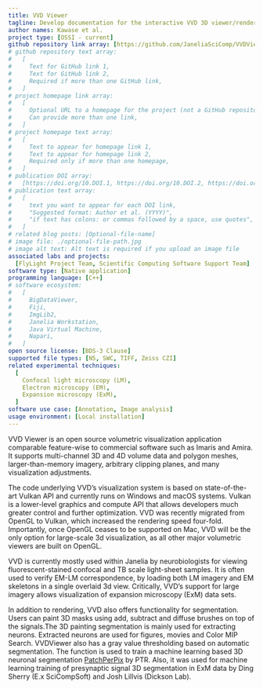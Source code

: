 ```yaml
---
title: VVD Viewer
tagline: Develop documentation for the interactive VVD 3D viewer/renderer for very large image volumes.
author names: Kawase et al.
project type: [OSSI - current]
github repository link array: [https://github.com/JaneliaSciComp/VVDViewer]
# github repository text array:
#   [
#     Text for GitHub link 1,
#     Text for GitHub link 2,
#     Required if more than one GitHub link,
#   ]
# project homepage link array:
#   [
#     Optional URL to a homepage for the project (not a GitHub repository),
#     Can provide more than one link,
#   ]
# project homepage text array:
#   [
#     Text to appear for homepage link 1,
#     Text to appear for homepage link 2,
#     Required only if more than one homepage,
#   ]
# publication DOI array:
#   [https://doi.org/10.DOI.1, https://doi.org/10.DOI.2, https://doi.org/10.DOI.n]
# publication text array:
#   [
#     text you want to appear for each DOI link,
#     "Suggested format: Author et al. (YYYY)",
#     "if text has colons: or commas followed by a space, use quotes",
#   ]
# related blog posts: [Optional-file-name]
# image file: ./optional-file-path.jpg
# image alt text: Alt text is required if you upload an image file
associated labs and projects:
  [FlyLight Project Team, Scientific Computing Software Support Team]
software type: [Native application]
programming language: [C++]
# software ecosystem:
#   [
#     BigDataViewer,
#     Fiji,
#     ImgLib2,
#     Janelia Workstation,
#     Java Virtual Machine,
#     Napari,
#   ]
open source license: [BDS-3 Clause]
supported file types: [N5, SWC, TIFF, Zeiss CZI]
related experimental techniques:
  [
    Confocal light microscopy (LM),
    Electron microscopy (EM),
    Expansion microscopy (ExM),
  ]
software use case: [Annotation, Image analysis]
usage environment: [Local installation]
---
```


VVD Viewer is an open source volumetric visualization application comparable feature-wise to commercial software such as Imaris and Amira. It supports multi-channel 3D and 4D volume data and polygon meshes, larger-than-memory imagery, arbitrary clipping planes, and many visualization adjustments.

The code underlying VVD’s visualization system is based on state-of-the-art Vulkan API and currently runs on Windows and macOS systems. Vulkan is a lower-level graphics and compute API that allows developers much greater control and further optimization. VVD was recently migrated from OpenGL to Vulkan, which increased the rendering speed four-fold. Importantly, once OpenGL ceases to be supported on Mac, VVD will be the only option for large-scale 3d visualization, as all other major volumetric viewers are built on OpenGL.

VVD is currently mostly used within Janelia by neurobiologists for viewing fluorescent-stained confocal and TB scale light-sheet samples. It is often used to verify EM-LM correspondence, by loading both LM imagery and EM skeletons in a single overlaid 3d view. Critically, VVD’s support for large imagery allows visualization of expansion microscopy (ExM) data sets.

In addition to rendering, VVD also offers functionality for segmentation. Users can paint 3D masks using add, subtract and diffuse brushes on top of the signals.The 3D painting segmentation is mainly used for extracting neurons. Extracted neurons are used for figures, movies and Color MIP Search. VVDViewer also has a gray value thresholding based on automatic segmentation. The function is used to train a machine learning based 3D neuronal segmentation [PatchPerPix](https://doi.org/10.48550/arXiv.2001.07626) by PTR. Also, it was used for machine learning training of presynaptic signal 3D segmentation in ExM data by Ding Sherry (E.x SciCompSoft) and Josh Lillvis (Dickson Lab).
